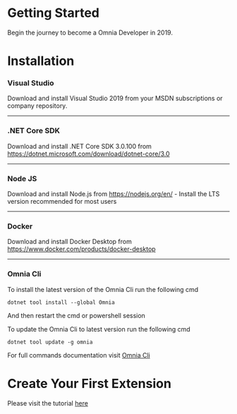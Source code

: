 # Getting Started

Begin the journey to become a Omnia Developer in 2019.

# Installation

### Visual Studio

Download and install Visual Studio 2019 from your MSDN subscriptions or company repository.

---

### .NET Core SDK 

Download and install .NET Core SDK 3.0.100 from https://dotnet.microsoft.com/download/dotnet-core/3.0

---

### Node JS
  
Download and install Node.js from  https://nodejs.org/en/ - Install the LTS version recommended for most users

---

### Docker

Download and install Docker Desktop from https://www.docker.com/products/docker-desktop 

---

### Omnia Cli

To install the latest version of the Omnia Cli run the following cmd
```
dotnet tool install --global Omnia
```
And then restart the cmd or powershell session

To update the Omnia Cli to latest version run the following cmd 
```
dotnet tool update -g omnia
```

For full commands documentation visit [Omnia Cli](https://github.com/preciofishbone/OmniaFx/tree/master/docs/cli)

# Create Your First Extension

Please visit the tutorial [here](https://github.com/preciofishbone/OmniaFx/tree/master/docs/tutorials/first-extension)
